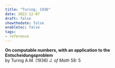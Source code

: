 ```yaml
---
title: "Turing, 1936"
date: 2022-12-07
draft: false
showthedate: false
enabletoc: false
tags:
- reference
---
```


**On computable numbers, with an application to the Entscheidungsproblem**     
by Turing A.M. (1936)
*J. of Math* 58: 5    

